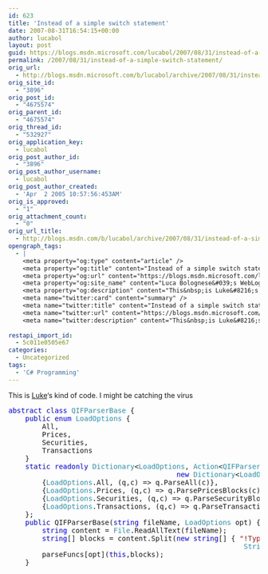```yaml
---
id: 623
title: 'Instead of a simple switch statement'
date: 2007-08-31T16:54:15+00:00
author: lucabol
layout: post
guid: https://blogs.msdn.microsoft.com/lucabol/2007/08/31/instead-of-a-simple-switch-statement/
permalink: /2007/08/31/instead-of-a-simple-switch-statement/
orig_url:
  - http://blogs.msdn.microsoft.com/b/lucabol/archive/2007/08/31/instead-of-a-simple-switch-statement.aspx
orig_site_id:
  - "3896"
orig_post_id:
  - "4675574"
orig_parent_id:
  - "4675574"
orig_thread_id:
  - "532927"
orig_application_key:
  - lucabol
orig_post_author_id:
  - "3896"
orig_post_author_username:
  - lucabol
orig_post_author_created:
  - 'Apr  2 2005 10:57:56:453AM'
orig_is_approved:
  - "1"
orig_attachment_count:
  - "0"
orig_url_title:
  - http://blogs.msdn.com/b/lucabol/archive/2007/08/31/instead-of-a-simple-switch-statement.aspx
opengraph_tags:
  - |
    <meta property="og:type" content="article" />
    <meta property="og:title" content="Instead of a simple switch statement" />
    <meta property="og:url" content="https://blogs.msdn.microsoft.com/lucabol/2007/08/31/instead-of-a-simple-switch-statement/" />
    <meta property="og:site_name" content="Luca Bolognese&#039;s WebLog" />
    <meta property="og:description" content="This&nbsp;is Luke&#8216;s kind of code. I might be catching the virus abstract class QIFParserBase { public enum LoadOptions { All, Prices, Securities, Transactions } static readonly Dictionary&lt;LoadOptions, Action&lt;QIFParserBase, string[]&gt;&gt; parseFuncs = new Dictionary&lt;LoadOptions, Action&lt;QIFParserBase, string[]&gt;&gt; { {LoadOptions.All, (q,c) =&gt; q.ParseAll(c)}, {LoadOptions.Prices, (q,c) =&gt; q.ParsePricesBlocks(c)}, {LoadOptions.Securities, (q,c) =&gt; q.ParseSecurityBlocks(c)}, {LoadOptions.Transactions, (q,c) =&gt; q.ParseTransactionBlocks(c)} }; public..." />
    <meta name="twitter:card" content="summary" />
    <meta name="twitter:title" content="Instead of a simple switch statement" />
    <meta name="twitter:url" content="https://blogs.msdn.microsoft.com/lucabol/2007/08/31/instead-of-a-simple-switch-statement/" />
    <meta name="twitter:description" content="This&nbsp;is Luke&#8216;s kind of code. I might be catching the virus abstract class QIFParserBase { public enum LoadOptions { All, Prices, Securities, Transactions } static readonly Dictionary&lt;LoadOptions, Action&lt;QIFParserBase, string[]&gt;&gt; parseFuncs = new Dictionary&lt;LoadOptions, Action&lt;QIFParserBase, string[]&gt;&gt; { {LoadOptions.All, (q,c) =&gt; q.ParseAll(c)}, {LoadOptions.Prices, (q,c) =&gt; q.ParsePricesBlocks(c)}, {LoadOptions.Securities, (q,c) =&gt; q.ParseSecurityBlocks(c)}, {LoadOptions.Transactions, (q,c) =&gt; q.ParseTransactionBlocks(c)} }; public..." />
    
restapi_import_id:
  - 5c011e0505e67
categories:
  - Uncategorized
tags:
  - 'C# Programming'
---
```

This&nbsp;is [Luke](http://blogs.msdn.com/lukeh/default.aspx)&#8216;s kind of code. I might be catching the virus

<pre class="code"><span style="color:rgb(0,0,255);">abstract</span> <span style="color:rgb(0,0,255);">class</span> <span style="color:rgb(43,145,175);">QIFParserBase</span> {
    <span style="color:rgb(0,0,255);">public</span> <span style="color:rgb(0,0,255);">enum</span> <span style="color:rgb(43,145,175);">LoadOptions</span> {
        All,
        Prices,
        Securities,
        Transactions
    }
    <span style="color:rgb(0,0,255);">static</span> <span style="color:rgb(0,0,255);">readonly</span> <span style="color:rgb(43,145,175);">Dictionary</span>&lt;<span style="color:rgb(43,145,175);">LoadOptions</span>, <span style="color:rgb(43,145,175);">Action</span>&lt;<span style="color:rgb(43,145,175);">QIFParserBase</span>, <span style="color:rgb(0,0,255);">string</span>[]&gt;&gt; parseFuncs =
                                        <span style="color:rgb(0,0,255);">new</span> <span style="color:rgb(43,145,175);">Dictionary</span>&lt;<span style="color:rgb(43,145,175);">LoadOptions</span>, <span style="color:rgb(43,145,175);">Action</span>&lt;<span style="color:rgb(43,145,175);">QIFParserBase</span>, <span style="color:rgb(0,0,255);">string</span>[]&gt;&gt; {
        {<span style="color:rgb(43,145,175);">LoadOptions</span>.All, (q,c) =&gt; q.ParseAll(c)},
        {<span style="color:rgb(43,145,175);">LoadOptions</span>.Prices, (q,c) =&gt; q.ParsePricesBlocks(c)},
        {<span style="color:rgb(43,145,175);">LoadOptions</span>.Securities, (q,c) =&gt; q.ParseSecurityBlocks(c)},
        {<span style="color:rgb(43,145,175);">LoadOptions</span>.Transactions, (q,c) =&gt; q.ParseTransactionBlocks(c)}
    };
    <span style="color:rgb(0,0,255);">public</span> QIFParserBase(<span style="color:rgb(0,0,255);">string</span> fileName, <span style="color:rgb(43,145,175);">LoadOptions</span> opt) {
        <span style="color:rgb(0,0,255);">string</span> content = <span style="color:rgb(43,145,175);">File</span>.ReadAllText(fileName);
        <span style="color:rgb(0,0,255);">string</span>[] blocks = content.Split(<span style="color:rgb(0,0,255);">new</span> <span style="color:rgb(0,0,255);">string</span>[] { <span style="color:rgb(163,21,21);">"!Type:"</span>, <span style="color:rgb(163,21,21);">"!Option:"</span> },
                                                        <span style="color:rgb(43,145,175);">StringSplitOptions</span>.RemoveEmptyEntries);
        parseFuncs[opt](<span style="color:rgb(0,0,255);">this</span>,blocks);
    }</pre>


